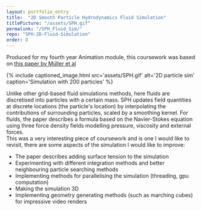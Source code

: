 ```yaml
---
layout: portfolio_entry
title:  "2D Smooth Particle Hydrodynamics Fluid Simulation"
titlePicture: "/assets/SPH.gif"
permalink: "/SPH_Fluid_Sim/"
repo: "SPH-2D-Fluid-Simulation"
order: 8
---
```

<!-- main content -->
Produced for my fourth year Animation module, this coursework was based on [this paper by Müller et al][document]

{% include captioned_image.html src='assets/SPH.gif' alt='2D particle sim' caption='Simulation with 200 particles' %}

Unlike other grid-based fluid simulations methods, here fluids are discretised into particles with a certain mass. SPH updates field quantities at discrete locations (the particle's location) by interpolating the contributions of surrounding particles, scaled by a smoothing kernel. For fluids, the paper describes a formula based on the Navier-Stokes equation using three force density fields modelling pressure, viscosity and external forces.\
This was a very interesting piece of coursework and is one I would like to revisit, there are some aspects of the simulation I would like to improve:
- The  paper describes adding surface tension to the simulation
- Experimenting with different integration methods and better neighbouring particle searching methods
- Implementing methods for parallelising the simulation (threading, gpu computation)
- Making the simulation 3D
- Implementing geometry generating methods (such as marching cubes) for impressive video renders

[document]: {{site.url}}/documents/ParticleBasedFluidSimulation.pdf 